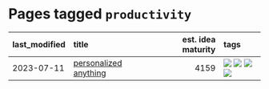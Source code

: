 # Pages tagged `productivity`

|last_modified|title|est. idea maturity|tags
|:---|:---|---:|:---|
|2023-07-11|[personalized anything](../personalized_anything.md)|4159|[![](https://img.shields.io/badge/tag-gdpr_data_export-3c3258)](../tags/gdpr_data_export.md) [![](https://img.shields.io/badge/tag-llm-3a9a4f)](../tags/llm.md) [![](https://img.shields.io/badge/tag-personalization-d47f6f)](../tags/personalization.md) [![](https://img.shields.io/badge/tag-productivity-913db)](../tags/productivity.md)|